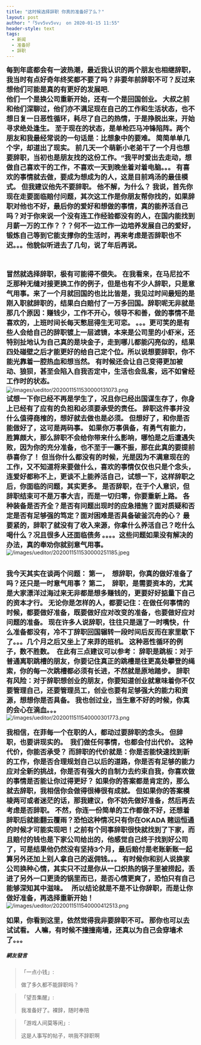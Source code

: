 ```yaml
---
title: "这时候选择辞职 你真的准备好了么？"
layout: post
author: "「5vv5vv5vv」 on 2020-01-15 11:55"
header-style: text
tags:
  - 新闻
  - 准备好
  - 辞职
---
```


<span style="font-size: 18px;"><strong>每到年底都会有一波热潮，最近我认识的两个朋友也相继辞职，我当时有点好奇年终奖都不要了吗？非要年前辞职不可？反过来想他们可能是真的有更好的发展吧.</strong></span>
<br>
<span style="font-size: 18px;"><strong>他们一个是换公司重新开始，还有一个是回国创业。 大叔之前和他们深聊过，他们亦不满足现在自己的工作和生活状态，也不想日复一日恶性循环，耗尽了自己的热情，于是挣脱出来，开始寻求绝处逢生。 至于现在的状态，是单枪匹马冲锋陷阵。两个朋友和我最经常说的一句话是：比想象中的要难。 简简单单几个字，却道出了现实。 前几天一个萌新小老弟干了一个月也想要辞职，当初也是朋友找的这份工作。“我平时爱出去走动，想做自己喜欢干的工作，不喜欢一天到晚坐着对着电脑。。。 有喜欢的事情就去做，要成为想成为的人，这是目前鸡汤的最佳模式。 但我建议他先不要辞职。 他不解，为什么？ 我说，首先你现在走要面临赔付问题，其次这工作是你朋友帮你找的，如果辞职对他也不好，最后你的爱好和想做的事情，真的能养活自己吗？对于你来说一个没有连工作经验都没有的人，在国内能找到月薪一万的工作？？？何不一边工作一边培养发展自己的爱好，锻炼自己等到它能支撑你的生活时，再来考虑是否辞职也不迟。。。他貌似听进去了几句，说了年后再说。</strong></span>
<br>
<br>
<br>
<br>
<span style="font-size: 18px;"><strong>冒然就选择辞职，极有可能得不偿失。 在我看来，在马尼拉不乏那种无缝对接更换工作的例子，但是也有不少人辞职，只是意气用事。来了一个月就回国的也比比皆是，我见过时间最短的是刚入职就辞职的，结果白白赔付了一万多回国。辞职呢无非就是那几个原因：赚钱少，工作不开心，领导不和善，做的事情不是喜欢的，上班时间长每天憋屈得生无可恋。 。。。更可笑的是有些人会给自己的辞职镀上一层滤镜，本来是公司里的小虾米，还特别扯地认为自己真的是块金子，走到哪儿都能闪亮似的，结果四处碰壁之后才能更好的给自己定个位。所以说想要辞职，你不能光靠着一腔热血和想当然。 有时候还会让自己变得更加被动、狼狈，甚至会陷入自我否定中，生活也会乱套，远不如曾经工作时的状态。</strong></span>
<br>
<img src="http://images.feileyuan.com/images/ueditor/2020011511530000131073.png" title="/images/ueditor/2020011511530000131073.png" alt="/images/ueditor/2020011511530000131073.png">
<span style="font-size: 18px;"><strong>&nbsp;</strong></span>
<br>
<span style="font-size: 18px;"><strong>试想一下你已经不再是学生了，况且你已经出国谋生存了，你身上已经有了应有的负担和必须要承受的责任。 辞职这件事并没什么值得商榷的，想好就去做也是必须。 但想好了，和你是否能做好了，这可是两码事。 如果你万事俱备，有勇气有能力，胜算颇大，那么辞职不会给你带来什么影响，哪怕是之后遭遇失败，因为你的充分准备，也不至于一蹶不振，那在此真的要提前恭喜你了！ 但当你什么都没有的时候，光是因为不满意现在的工作，又不知道将来要做什么，喜欢的事情仅仅也只是个念头，连爱好都称不上，更谈不上能养活自己，试想一下，这样辞职之后，你面临的问题，其实更多。 是否辞职，在于个人意识，但辞职结束可不是万事大吉，而是一切归零，你要重新上路。 各种装备是否齐全？是否有问题出现时的应急措施？面对质疑和否定是否有足够强的笃定？面对困难是否具备破釜沉舟的心？ 最要紧的，辞职了就没有了收入来源，你拿什么养活自己？吃什么喝什么？况且很多人还面临债务 。。。。这些问题如果没有解决的办法，真的奉劝你就别意气用事。</strong></span>
<img src="http://images.feileyuan.com/images/ueditor/2020011511530000251185.jpeg" title="/images/ueditor/2020011511530000251185.jpeg" alt="/images/ueditor/2020011511530000251185.jpeg">
<br>
<br>
<br>
<span style="font-size: 18px;"><strong>我今天其实在谈两个问题： 第一，&nbsp; 想辞职，你真的做好准备了吗？还只是一时意气用事？ 第二，&nbsp; 辞职，是需要资本的，尤其是大家漂洋过海过来无非都是想多赚钱的，更要好好掂量下自己的资本才行。 无论你是怎样的人，都要记住：在做任何事情的时候，都要做好准备，既要做好应对改变的准备，也要做好应对问题的准备。 现在许多人说辞职，往往只是逞了一时嘴快，什么准备都没有，冷不丁辞职回国辗转一段时间后反而在家里歇下了。。。几个月之后又坐上了来菲的班机。 这种恶性循环的例子，数不胜数。&nbsp; 在此有三点建议可以参考： 辞职是跳板：对于普通离职跳槽的朋友，你要记住真正的跳槽是往更高处攀登的绳索，你的每一次跳槽都必须有长进，不然就是原地踏步。 辞职有风险：对于辞职想创业的朋友，你要知道创业就意味着你不仅要管理自己，还要管理员工，创业也要有足够强大的能力和资源，想想你是否具备。 我也创过业，当生意不好的时候，你真的会心在滴血。。。</strong></span>
<br>
<img src="http://images.feileyuan.com/images/ueditor/2020011511540000301773.png" title="/images/ueditor/2020011511540000301773.png" alt="/images/ueditor/2020011511540000301773.png">
<br>
<br>
<span style="font-size: 18px;"><strong>我相信，在菲每一个在职的人，都动过要辞职的念头。 但辞职，也要讲现实的。&nbsp; 我们做任何事情，也都会付出代价。 这种代价，你能否承受？ 而辞职的代价就是：你是否能快速找到新的工作，你是否合理规划自己以后的道路，你是否有足够的能力应对全新的挑战，你是否有强大的自制力去约束自我，你喜欢做的事情是否能让你过得更好？ 如果你的答案都是肯定的，那么就去辞职，我相信你会做得很棒很有成就。 但如果你的答案模棱两可或者迷茫的话，那我建议，你不妨先做好准备，然后再去考虑是否辞职。 不然，你连一份简单的工作都做不好，还想着辞职后就能翻云覆雨？恐怕这种情况只有你在OKADA 赌运恒通的时候才可能实现吧！之前有个同事辞职很快就找到了下家，而且赔付的钱也是下家公司给出的，他感觉自己终于找到好公司了，可是结果他仍然没有坚持3个月，最后赔付是老账新账一起算另外还加上别人拿自己的返佣钱。。。 有时候你和别人说换家公司换种心情，其实只不过是你从一口炽热的锅子里被捞起，丢进了另外一口更烫的锅里而已，是否心情更爽了，恐怕只有自己能够深知其中滋味。&nbsp; &nbsp;所以结论就是不是不让你辞职，而是让你做好准备，再选择重新开始！</strong></span>
<img src="http://images.feileyuan.com/images/ueditor/2020011511540000412513.png" title="/images/ueditor/2020011511540000412513.png" alt="/images/ueditor/2020011511540000412513.png">
<br>
<br>
<span style="font-size: 18px;"><strong>如果，你看到这里，依然觉得我非要辞职不可。</strong></span>
<span style="font-size: 18px;"><strong>那你也可以去试试看。</strong></span>
<span style="font-size: 18px;"><strong>人嘛，有时候不撞撞南墙，还真以为自己会穿墙术了。。。</strong></span>
<input type="hidden" value="菲乐园提供"><br>

##### 網友發言 
> 「一点小钱」:
> <p>做了多久都不能辞职吗？</p>

> 「望吾集醒」:
> <p>我准备好了。裸辞，随时奉陪</p>

> 「游戏人间莫等闲」:
> <p>这是人事写的帖子，哄我不辞职啊</p>


